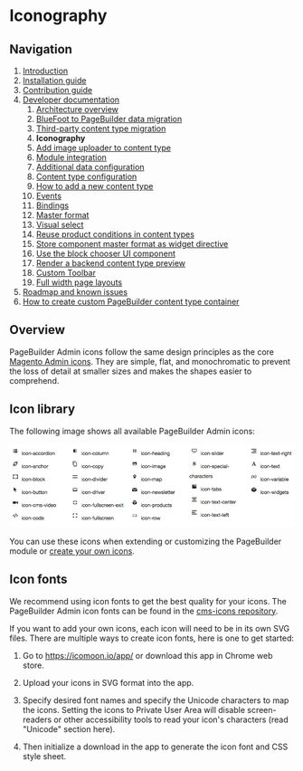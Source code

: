 # Iconography

## Navigation

1. [Introduction]
2. [Installation guide]
3. [Contribution guide]
4. [Developer documentation]
    1. [Architecture overview]
    1. [BlueFoot to PageBuilder data migration]
    1. [Third-party content type migration]
    1. **Iconography**
    1. [Add image uploader to content type]
    1. [Module integration]
    1. [Additional data configuration]
    1. [Content type configuration]
    1. [How to add a new content type]
    1. [Events]
    1. [Bindings]
    1. [Master format]
    1. [Visual select] 
    1. [Reuse product conditions in content types]
    1. [Store component master format as widget directive]
    1. [Use the block chooser UI component]
    1. [Render a backend content type preview]
    1. [Custom Toolbar]
    1. [Full width page layouts]
5. [Roadmap and known issues]
6. [How to create custom PageBuilder content type container]

[Introduction]: README.md
[Contribution guide]: CONTRIBUTING.md
[Installation guide]: install.md
[Developer documentation]: developer-documentation.md
[Architecture overview]: architecture-overview.md
[BlueFoot to PageBuilder data migration]: bluefoot-data-migration.md
[Third-party content type migration]: new-content-type-example.md
[Iconography]: iconography.md
[Add image uploader to content type]: image-uploader.md
[Module integration]: module-integration.md
[Additional data configuration]: custom-configuration.md
[Content type configuration]: content-type-configuration.md
[How to add a new content type]: how-to-add-new-content-type.md
[Events]: events.md
[Bindings]: bindings.md
[Master format]: master-format.md
[Visual select]: visual-select.md
[Reuse product conditions in content types]: product-conditions.md
[Store component master format as widget directive]: widget-directive.md
[Render a backend content type preview]: content-type-preview.md
[Use the block chooser UI component]: block-chooser-component.md
[Custom Toolbar]: toolbar.md
[Full width page layouts]: full-width-page-layouts.md
[Add image uploader to content type]: image-uploader.md
[Roadmap and Known Issues]: roadmap.md
[How to create custom PageBuilder content type container]: how-to-create-custom-pagebuilder-content-type-container.md

## Overview

PageBuilder Admin icons follow the same design principles as the core [Magento Admin icons].
They are simple, flat, and monochromatic to prevent the loss of detail at smaller sizes and makes the shapes easier to comprehend.

## Icon library
The following image shows all available PageBuilder Admin icons:

![PageBuilder admin icons](images/pagebuilder-icons.png)

You can use these icons when extending or customizing the PageBuilder module or [create your own icons].

## Icon fonts
We recommend using icon fonts to get the best quality for your icons. 
The PageBuilder Admin icon fonts can be found in the [cms-icons repository].

If you want to add your own icons, each icon will need to be in its own SVG files. There are multiple ways to create icon fonts, here is one to get started:

1. Go to <a href="https://icomoon.io/app/" target="\_blank"> https://icomoon.io/app/ </a> or download this app in Chrome web store.  

2. Upload your icons in SVG format into the app.

3. Specify desired font names and specify the Unicode characters to map the icons. Setting the icons to Private User Area will disable screen-readers or other accessibility tools to read your icon's characters (read "Unicode" section here).

4. Then initialize a download in the app to generate the icon font and CSS style sheet.

[Magento Admin icons]: https://devdocs.magento.com/guides/v2.2/pattern-library/graphics/iconography/iconography.html
[create your own icons]: https://devdocs.magento.com/guides/v2.2/pattern-library/graphics/iconography/iconography.html#creating-icons
[cms-icons repository]: https://github.com/magento-ux/cms-icons
